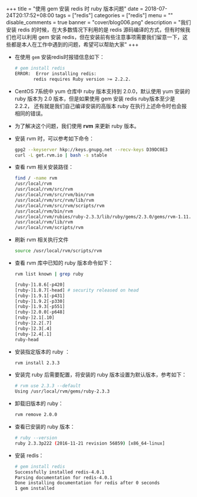 +++
title = "使用 gem 安装 redis 时 ruby 版本问题"
date = 2018-07-24T20:17:52+08:00
tags = ["redis"]
categories = ["redis"]
menu = ""
disable_comments = true
banner = "cover/blog006.png"
description = "我们安装 redis 的时候，在大多数情况下利用的是 redis 源码编译的方式，但有时候我们也可以利用 gem 安装 redis，但在安装前有些注意事项需要我们留意一下，这些都是本人在工作中遇到的问题，希望可以帮助大家"
+++

- 在使用 `gem` 安装redis时报错信息如下：

  ```bash
  # gem install redis
  ERROR:  Error installing redis:
         redis requires Ruby version >= 2.2.2.
  ```
- CentOS 7系统中 yum 仓库中 ruby 版本支持到 2.0.0，默认使用 yum 安装的 ruby 版本为 2.0 版本，但是如果使用 gem 安装 redis ruby版本至少是 2.2.2，
还有就是我们自己编译安装的高版本 ruby 在执行上述命令时也会报相同的错误。

- 为了解决这个问题，我们使用 **rvm** 来更新 ruby 版本。


- 安装 rvm 时，可以参考如下命令：
  
  ```bash
  gpg2 --keyserver hkp://keys.gnupg.net --recv-keys D39DC0E3
  curl -L get.rvm.io | bash -s stable
  ```
- 查看 rvm 相关安装路径：
  
  ```bash
  find / -name rvm
  /usr/local/rvm
  /usr/local/rvm/src/rvm
  /usr/local/rvm/src/rvm/bin/rvm
  /usr/local/rvm/src/rvm/lib/rvm
  /usr/local/rvm/src/rvm/scripts/rvm
  /usr/local/rvm/bin/rvm
  /usr/local/rvm/rubies/ruby-2.3.3/lib/ruby/gems/2.3.0/gems/rvm-1.11.3.9/lib/rvm   # 出现这个是因为我已经安装好了ruby
  /usr/local/rvm/lib/rvm
  /usr/local/rvm/scripts/rvm
  ```
- 刷新 rvm 相关执行文件
  
  ```bash
  source /usr/local/rvm/scripts/rvm
  ```


- 查看 rvm 库中已知的 ruby 版本命令如下：

  ```bash
  rvm list known | grep ruby

  [ruby-]1.8.6[-p420]
  [ruby-]1.8.7[-head] # security released on head
  [ruby-]1.9.1[-p431]
  [ruby-]1.9.2[-p330]
  [ruby-]1.9.3[-p551]
  [ruby-]2.0.0[-p648]
  [ruby-]2.1[.10]
  [ruby-]2.2[.7]
  [ruby-]2.3[.4]
  [ruby-]2.4[.1]
  ruby-head
  ```

- 安装指定版本的 ruby ：
  
  ```bash
  rvm install 2.3.3
  ```

- 安装完 ruby 后需要配置，将安装的 ruby 版本设置为默认版本，参考如下：

  ```bash
  # rvm use 2.3.3 --default
  Using /usr/local/rvm/gems/ruby-2.3.3
  ```

- 卸载旧版本的 ruby：

  ```bash
  rvm remove 2.0.0
  ```

- 查看已安装的 ruby 版本：

  ```bash
  # ruby --version
  ruby 2.3.3p222 (2016-11-21 revision 56859) [x86_64-linux]
  ```

- 安装 redis：

  ```bash
  # gem install redis
  Successfully installed redis-4.0.1
  Parsing documentation for redis-4.0.1
  Done installing documentation for redis after 0 seconds
  1 gem installed
  ```